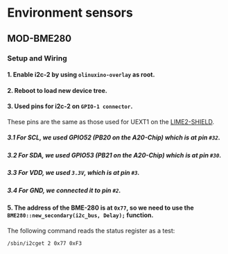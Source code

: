 # Environment sensors

## MOD-BME280

### Setup and Wiring 

#### 1. Enable i2c-2 by using `olinuxino-overlay` as root.

#### 2. Reboot to load new device tree.

#### 3. Used pins for i2c-2 on `GPIO-1 connector`.
These pins are the same as those used for UEXT1 on the [LIME2-SHIELD](https://www.olimex.com/Products/OLinuXino/A20/LIME2-SHIELD/open-source-hardware).
##### 3.1 For SCL, we used GPIO52 (PB20 on the A20-Chip) which is at pin `#32`.
##### 3.2 For SDA, we used GPIO53 (PB21 on the A20-Chip) which is at pin `#30`.
##### 3.3 For VDD, we used `3.3V`, which is at pin `#3`.
##### 3.4 For GND, we connected it to pin `#2`.

#### 5. The address of the BME-280 is at `0x77`, so we need to use the `BME280::new_secondary(i2c_bus, Delay);` function.
The following command reads the status register as a test:
```bash
/sbin/i2cget 2 0x77 0xF3
```
